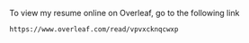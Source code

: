 To view my resume online on Overleaf, go to the following link
```
https://www.overleaf.com/read/vpvxcknqcwxp
```

